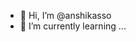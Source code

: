 - 👋 Hi, I’m @anshikasso
- 🌱 I’m currently learning ...


<!---
anshikasso/anshikasso is a ✨ special ✨ repository because its `README.md` (this file) appears on your GitHub profile.
You can click the Preview link to take a look at your changes.
--->
